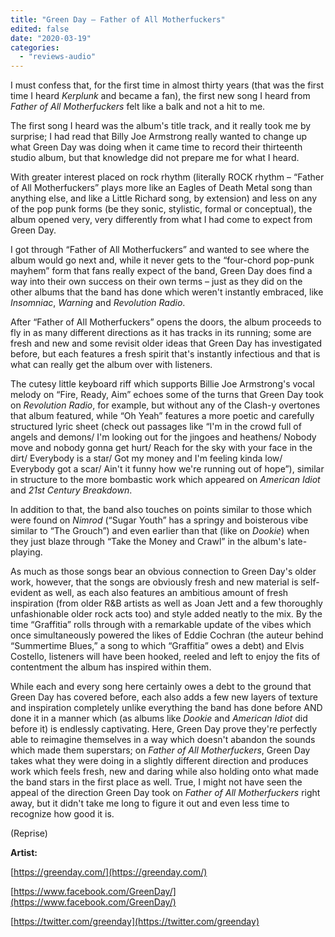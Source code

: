 ```yaml
---
title: "Green Day – Father of All Motherfuckers"
edited: false
date: "2020-03-19"
categories:
  - "reviews-audio"
---
```


I must confess that, for the first time in almost thirty years (that was the first time I heard _Kerplunk_ and became a fan), the first new song I heard from _Father of All Motherfuckers_ felt like a balk and not a hit to me.

The first song I heard was the album's title track, and it really took me by surprise; I had read that Billy Joe Armstrong really wanted to change up what Green Day was doing when it came time to record their thirteenth studio album, but that knowledge did not prepare me for what I heard.

With greater interest placed on rock rhythm (literally ROCK rhythm – “Father of All Motherfuckers” plays more like an Eagles of Death Metal song than anything else, and like a Little Richard song, by extension) and less on any of the pop punk forms (be they sonic, stylistic, formal or conceptual), the album opened very, very differently from what I had come to expect from Green Day.

I got through “Father of All Motherfuckers” and wanted to see where the album would go next and, while it never gets to the “four-chord pop-punk mayhem” form that fans really expect of the band, Green Day does find a way into their own success on their own terms – just as they did on the other albums that the band has done which weren't instantly embraced, like _Insomniac_, _Warning_ and _Revolution Radio_.

After “Father of All Motherfuckers” opens the doors, the album proceeds to fly in as many different directions as it has tracks in its running; some are fresh and new and some revisit older ideas that Green Day has investigated before, but each features a fresh spirit that's instantly infectious and that is what can really get the album over with listeners.

The cutesy little keyboard riff which supports Billie Joe Armstrong's vocal melody on “Fire, Ready, Aim” echoes some of the turns that Green Day took on _Revolution Radio_, for example, but without any of the Clash-y overtones that album featured, while “Oh Yeah” features a more poetic and carefully structured lyric sheet (check out passages like “I'm in the crowd full of angels and demons/ I'm looking out for the jingoes and heathens/ Nobody move and nobody gonna get hurt/ Reach for the sky with your face in the dirt/ Everybody is a star/ Got my money and I'm feeling kinda low/ Everybody got a scar/ Ain't it funny how we're running out of hope”), similar in structure to the more bombastic work which appeared on _American Idiot_ and _21st Century Breakdown_.

In addition to that, the band also touches on points similar to those which were found on _Nimrod_ (“Sugar Youth” has a springy and boisterous vibe similar to “The Grouch”) and even earlier than that (like on _Dookie_) when they just blaze through “Take the Money and Crawl” in the album's late-playing.

As much as those songs bear an obvious connection to Green Day's older work, however, that the songs are obviously fresh and new material is self-evident as well, as each also features an ambitious amount of fresh inspiration (from older R&B artists as well as Joan Jett and a few thoroughly unfashionable older rock acts too) and style added neatly to the mix. By the time “Graffitia” rolls through with a remarkable update of the vibes which once simultaneously powered the likes of Eddie Cochran (the auteur behind “Summertime Blues,” a song to which “Graffitia” owes a debt) and Elvis Costello, listeners will have been hooked, reeled and left to enjoy the fits of contentment the album has inspired within them.

While each and every song here certainly owes a debt to the ground that Green Day has covered before, each also adds a few new layers of texture and inspiration completely unlike everything the band has done before AND done it in a manner which (as albums like _Dookie_ and _American Idiot_ did before it) is endlessly captivating. Here, Green Day prove they're perfectly able to reimagine themselves in a way which doesn't abandon the sounds which made them superstars; on _Father of All Motherfuckers_, Green Day takes what they were doing in a slightly different direction and produces work which feels fresh, new and daring while also holding onto what made the band stars in the first place as well. True, I might not have seen the appeal of the direction Green Day took on _Father of All Motherfuckers_ right away, but it didn't take me long to figure it out and even less time to recognize how good it is.

(Reprise)

**Artist:**

[https://greenday.com/](https://greenday.com/)

[https://www.facebook.com/GreenDay/](https://www.facebook.com/GreenDay/)

[https://twitter.com/greenday](https://twitter.com/greenday)
